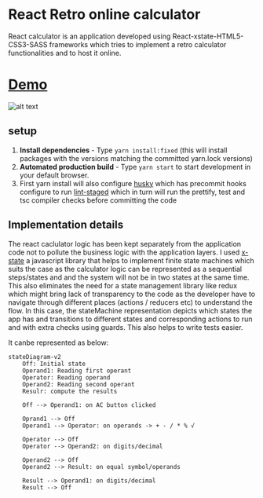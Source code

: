 # React Retro online calculator

React calculator is an application developed using React-xstate-HTML5-CSS3-SASS frameworks which tries to implement a retro calculator functionalities and to host it online.

# [Demo](https://noushad-pp.github.io/react-calculator)

![alt text](https://res.cloudinary.com/noushadpp/image/upload/v1534347137/projects-related/calculator.png)

## setup

1. **Install dependencies** - Type `yarn install:fixed` (this will install packages with the versions matching the committed yarn.lock versions)
2. **Automated production build** - Type `yarn start` to start development in your default browser.
3. First yarn install will also configure [husky](https://typicode.github.io/husky/#/) which has precommit hooks configure to run [lint-staged](https://github.com/okonet/lint-staged) which in turn will run the prettify, test and tsc compiler checks before committing the code

## Implementation details

The react caclulator logic has been kept separately from the application code not to pollute the business logic with the application layers. I used [x-state](https://xstate.js.org/docs/) a javascript library that helps to implement finite state machines
which suits the case as the calculator logic can be represented as a sequential steps/states and and the system will not be in two states at the same time.
This also eliminates the need for a state management library like redux which might bring lack of transparency to the code as the developer have to navigate through different places (actions / reducers etc) to understand the flow. In this case, the stateMachine representation depicts which states the app has and transitions
to different states and corresponding actions to run and with extra checks using guards.
This also helps to write tests easier.

It canbe represented as below:

```mermaid
stateDiagram-v2
    Off: Initial state
    Operand1: Reading first operant
    Operator: Reading operand
    Operand2: Reading second operant
    Resulr: compute the results

    Off --> Operand1: on AC button clicked

    Oprand1 --> Off
    Operand1 --> Operator: on operands -> + - / * % √

    Operator --> Off
    Operator --> Operand2: on digits/decimal

    Operand2 --> Off
    Operand2 --> Result: on equal symbol/operands

    Result --> Operand1: on digits/decimal
    Result --> Off
```

